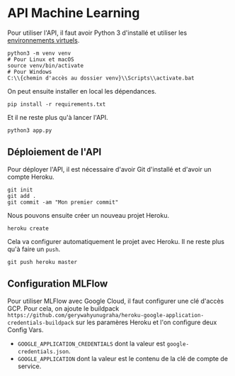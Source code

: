 # API Machine Learning

Pour utiliser l'API, il faut avoir Python 3 d'installé et utiliser les [environnements virtuels](https://docs.python.org/fr/3/library/venv.html).

```
python3 -m venv venv
# Pour Linux et macOS
source venv/bin/activate
# Pour Windows
C:\\{chemin d'accès au dossier venv}\\Scripts\\activate.bat
```

On peut ensuite installer en local les dépendances.

```
pip install -r requirements.txt
```

Et il ne reste plus qu'à lancer l'API.

```
python3 app.py
```

## Déploiement de l'API

Pour déployer l'API, il est nécessaire d'avoir Git d'installé et d'avoir un compte Heroku.

```
git init
git add .
git commit -am "Mon premier commit"

```

Nous pouvons ensuite créer un nouveau projet Heroku.

```
heroku create
```

Cela va configurer automatiquement le projet avec Heroku. Il ne reste plus qu'à faire un `push`.

```
git push heroku master
```

## Configuration MLFlow

Pour utiliser MLFlow avec Google Cloud, il faut configurer une clé d'accès GCP. Pour cela, on ajoute le buildpack `https://github.com/gerywahyunugraha/heroku-google-application-credentials-buildpack` sur les paramères Heroku et l'on configure deux Config Vars.

- `GOOGLE_APPLICATION_CREDENTIALS` dont la valeur est `google-credentials.json`.
- `GOOGLE_APPLICATION` dont la valeur est le contenu de la clé de compte de service.